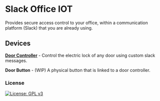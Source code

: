 # Slack Office IOT
Provides secure access control to your office, within a communication platform (Slack) that you are already using.

## Devices
[**Door Controller**](slack-office-iot/tree/master/slack-door-controller) - Control the electric lock of any door using custom slack messages.

**Door Button** - (WIP) A physical button that is linked to a door controller.

### License
[![License: GPL v3](https://img.shields.io/badge/License-GPLv3-blue.svg)](https://www.gnu.org/licenses/gpl-3.0)
